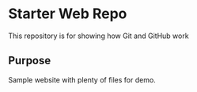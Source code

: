 # Starter Web Repo

This repository is for showing how Git and GitHub work

## Purpose

Sample website with plenty of files for demo.